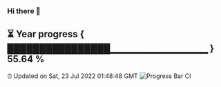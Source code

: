 ### Hi there 👋
⏳ Year progress { ████████████████▁▁▁▁▁▁▁▁▁▁▁▁▁▁ } 55.64 %
---
⏰ Updated on Sat, 23 Jul 2022 01:48:48 GMT
![Progress Bar CI](https://github.com/liununu/liununu/workflows/Progress%20Bar%20CI/badge.svg)
